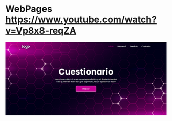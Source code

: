 # WebPages https://www.youtube.com/watch?v=Vp8x8-reqZA
<p align="center">
  <img src="preview.png" alt="preview del proyecto"  width="1600">
</p>